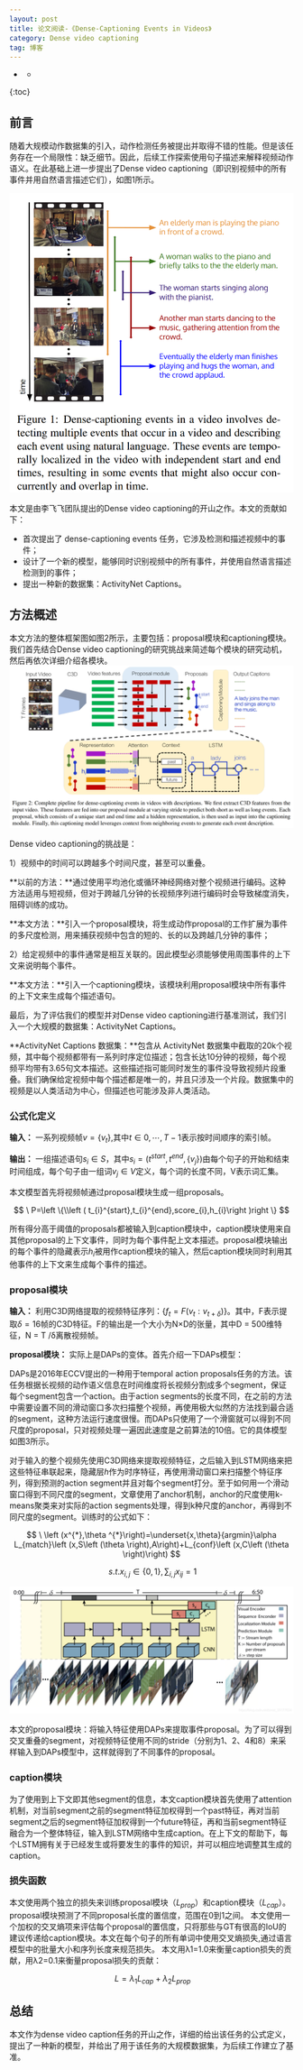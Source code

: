 ```yaml
---
layout: post
title: 论文阅读-《Dense-Captioning Events in Videos》
category: Dense video captioning
tag: 博客
---
```


- *
{:toc}

## 前言

随着大规模动作数据集的引入，动作检测任务被提出并取得不错的性能。但是该任务存在一个局限性：缺乏细节。因此，后续工作探索使用句子描述来解释视频动作语义。在此基础上进一步提出了Dense video captioning（即识别视频中的所有事件并用自然语言描述它们），如图1所示。

![fig1](/_posts/blog3/image/3_fig1.png)

本文是由李飞飞团队提出的Dense video captioning的开山之作。本文的贡献如下：

- 首次提出了 dense-captioning events 任务，它涉及检测和描述视频中的事件；
- 设计了一个新的模型，能够同时识别视频中的所有事件，并使用自然语言描述检测到的事件；
- 提出一种新的数据集：ActivityNet Captions。

## 方法概述

本文方法的整体框架图如图2所示，主要包括：proposal模块和captioning模块。我们首先结合Dense video captioning的研究挑战来简述每个模块的研究动机，然后再依次详细介绍各模块。
![fig2](/_posts/blog3/image/3_fig2.png)

Dense video captioning的挑战是：

1）视频中的时间可以跨越多个时间尺度，甚至可以重叠。

**以前的方法：**通过使用平均池化或循环神经网络对整个视频进行编码。这种方法适用与短视频，但对于跨越几分钟的长视频序列进行编码时会导致梯度消失，阻碍训练的成功。

**本文方法：**引入一个proposal模块，将生成动作proposal的工作扩展为事件的多尺度检测，用来捕获视频中包含的短的、长的以及跨越几分钟的事件；

2）给定视频中的事件通常是相互关联的。因此模型必须能够使用周围事件的上下文来说明每个事件。

**本文方法：**引入一个captioning模块，该模块利用proposal模块中所有事件的上下文来生成每个描述语句。

最后，为了评估我们的模型并对Dense video captioning进行基准测试，我们引入一个大规模的数据集：ActivityNet Captions。

**ActivityNet Captions 数据集：**包含从 ActivityNet 数据集中截取的20k个视频，其中每个视频都带有一系列时序定位描述；包含长达10分钟的视频，每个视频平均带有3.65句文本描述。这些描述指可能同时发生的事件没导致视频片段重叠。我们确保给定视频中每个描述都是唯一的，并且只涉及一个片段。数据集中的视频是以人类活动为中心，但描述也可能涉及非人类活动。

### 公式化定义

**输入：** 一系列视频帧$v=\left \{v_{t}\right \}$,其中$t\in 0,\cdots ,T-1$表示按时间顺序的索引帧。

**输出：** 一组描述语句$s_{i}\in S$，其中$s_{i}=\left ( t^{start},t^{end},\left \{v_{j}\right \}\right)$由每个句子的开始和结束时间组成，每个句子由一组词$v_{j}\in V$定义，每个词的长度不同，V表示词汇集。

本文模型首先将视频帧通过proposal模块生成一组proposals。

$$
\ P=\left \{\\left ( t_{i}^{start},t_{i}^{end},score_{i},h_{i}\right )right \}
$$

所有得分高于阈值的proposals都被输入到caption模块中，caption模块使用来自其他proposal的上下文事件，同时为每个事件配上文本描述。proposal模块输出的每个事件的隐藏表示$h_{i}$被用作caption模块的输入，然后caption模块同时利用其他事件的上下文来生成每个事件的描述。

### proposal模块

**输入：** 利用C3D网络提取的视频特征序列：$\left \{f_{t}=F\left ( v_{t}:v_{t+\delta}\right )\right \}$。其中，F表示提取$\delta=16$帧的C3D特征。F的输出是一个大小为N×D的张量，其中D = 500维特征，N = T /δ离散视频帧。

**proposal模块：** 实际上是DAPs的变体。首先介绍一下DAPs模型：

DAPs是2016年ECCV提出的一种用于temporal action proposals任务的方法。该任务根据长视频的动作语义信息在时间维度将长视频分割成多个segment，保证每个segment包含一个action。由于action segments的长度不同，在之前的方法中需要设置不同的滑动窗口多次扫描整个视频，再使用极大似然的方法找到最合适的segment，这种方法运行速度很慢。而DAPs只使用了一个滑窗就可以得到不同尺度的proposal，只对视频处理一遍因此速度是之前算法的10倍。它的具体模型如图3所示。

对于输入的整个视频先使用C3D网络来提取视频特征，之后输入到LSTM网络来把这些特征串联起来，隐藏层$h$作为时序特征，再使用滑动窗口来扫描整个特征序列，得到预测的action segment并且对每个segment打分。至于如何用一个滑动窗口得到不同尺度的segment，文章使用了anchor机制，anchor的尺度使用k-means聚类来对实际的action segments处理，得到k种尺度的anchor，再得到不同尺度的segment。训练时的公式如下：

$$
\ \left (x^{*},\theta ^{*}\right)=\underset{x,\theta}{argmin}\alpha L_{match}\left (x,S\left (\theta \right),A\right)+L_{conf}\left (x,C\left (\theta \right)\right)
$$

$$
\ s.t. x_{i,j}\in \left \{0,1\right \},\sum_{i,j}x_{ij}=1
$$

![fig1](/_posts/blog3/image/3_fig3.png)

本文的proposal模块：将输入特征使用DAPs来提取事件proposal。为了可以得到交叉重叠的segment，对视频特征使用不同的stride（分别为1、2、4和8）来采样输入到DAPs模型中，这样就得到了不同事件的proposal。

### caption模块

为了使用到上下文即其他segment的信息，本文caption模块首先使用了attention机制，对当前segment之前的segment特征加权得到一个past特征，再对当前segment之后的segment特征加权得到一个future特征，再和当前segment特征融合为一个整体特征，输入到LSTM网络中生成caption。在上下文的帮助下，每个LSTM拥有关于已经发生或将要发生的事件的知识，并可以相应地调整其生成的caption。

### 损失函数

本文使用两个独立的损失来训练proposal模块（$L_{prop}$）和caption模块（$L_{cap}$）。 proposal模块预测了不同proposal长度的置信度，范围在0到1之间。 本文使用一个加权的交叉熵项来评估每个proposal的置信度，只将那些与GT有很高的IoU的建议传递给caption模块。本文在每个句子的所有单词中使用交叉熵损失,通过语言模型中的批量大小和序列长度来规范损失。 本文用λ1=1.0来衡量caption损失的贡献，用λ2=0.1来衡量proposal损失的贡献：

$$
\ L=\lambda _{1}L_{cap}+\lambda _{2}L_{prop}
$$


## 总结
本文作为dense video caption任务的开山之作，详细的给出该任务的公式定义，提出了一种新的模型，并给出了用于该任务的大规模数据集，为后续工作建立了基准。
